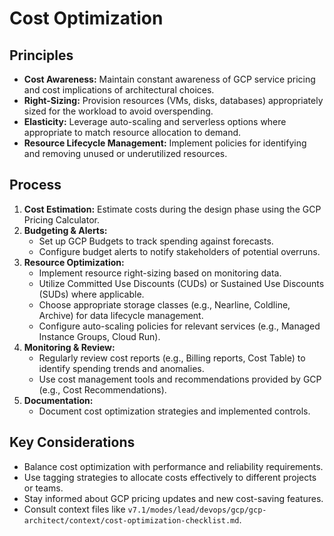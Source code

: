 # Cost Optimization

## Principles
*   **Cost Awareness:** Maintain constant awareness of GCP service pricing and cost implications of architectural choices.
*   **Right-Sizing:** Provision resources (VMs, disks, databases) appropriately sized for the workload to avoid overspending.
*   **Elasticity:** Leverage auto-scaling and serverless options where appropriate to match resource allocation to demand.
*   **Resource Lifecycle Management:** Implement policies for identifying and removing unused or underutilized resources.

## Process
1.  **Cost Estimation:** Estimate costs during the design phase using the GCP Pricing Calculator.
2.  **Budgeting & Alerts:**
    *   Set up GCP Budgets to track spending against forecasts.
    *   Configure budget alerts to notify stakeholders of potential overruns.
3.  **Resource Optimization:**
    *   Implement resource right-sizing based on monitoring data.
    *   Utilize Committed Use Discounts (CUDs) or Sustained Use Discounts (SUDs) where applicable.
    *   Choose appropriate storage classes (e.g., Nearline, Coldline, Archive) for data lifecycle management.
    *   Configure auto-scaling policies for relevant services (e.g., Managed Instance Groups, Cloud Run).
4.  **Monitoring & Review:**
    *   Regularly review cost reports (e.g., Billing reports, Cost Table) to identify spending trends and anomalies.
    *   Use cost management tools and recommendations provided by GCP (e.g., Cost Recommendations).
5.  **Documentation:**
    *   Document cost optimization strategies and implemented controls.

## Key Considerations
*   Balance cost optimization with performance and reliability requirements.
*   Use tagging strategies to allocate costs effectively to different projects or teams.
*   Stay informed about GCP pricing updates and new cost-saving features.
*   Consult context files like `v7.1/modes/lead/devops/gcp/gcp-architect/context/cost-optimization-checklist.md`.
